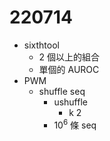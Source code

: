 # 220714

- sixthtool
  - 2 個以上的組合
  - 單個的 AUROC
- PWM
  - shuffle seq
    - ushuffle
      - k 2
    - $10^6$ 條 seq